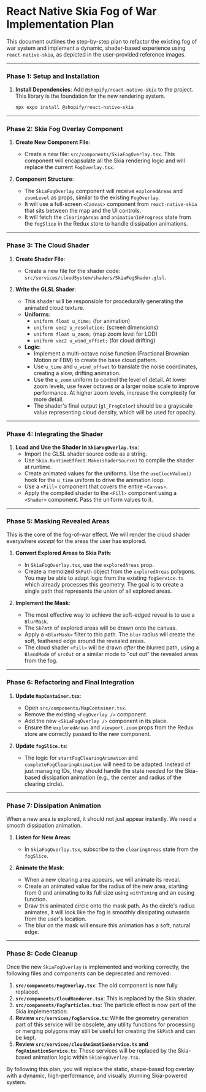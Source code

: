 # React Native Skia Fog of War Implementation Plan

This document outlines the step-by-step plan to refactor the existing fog of war system and implement a dynamic, shader-based experience using `react-native-skia`, as depicted in the user-provided reference images.

---

### **Phase 1: Setup and Installation**

1.  **Install Dependencies**:
    Add `@shopify/react-native-skia` to the project. This library is the foundation for the new rendering system.
    ```bash
    npx expo install @shopify/react-native-skia
    ```

---

### **Phase 2: Skia Fog Overlay Component**

1.  **Create New Component File**:
    *   Create a new file: `src/components/SkiaFogOverlay.tsx`. This component will encapsulate all the Skia rendering logic and will replace the current `FogOverlay.tsx`.

2.  **Component Structure**:
    *   The `SkiaFogOverlay` component will receive `exploredAreas` and `zoomLevel` as props, similar to the existing `FogOverlay`.
    *   It will use a full-screen `<Canvas>` component from `react-native-skia` that sits between the map and the UI controls.
    *   It will fetch the `clearingAreas` and `animationInProgress` state from the `fogSlice` in the Redux store to handle dissipation animations.

---

### **Phase 3: The Cloud Shader**

1.  **Create Shader File**:
    *   Create a new file for the shader code: `src/services/cloudSystem/shaders/SkiaFogShader.glsl`.

2.  **Write the GLSL Shader**:
    *   This shader will be responsible for procedurally generating the animated cloud texture.
    *   **Uniforms**:
        *   `uniform float u_time;` (for animation)
        *   `uniform vec2 u_resolution;` (screen dimensions)
        *   `uniform float u_zoom;` (map zoom level for LOD)
        *   `uniform vec2 u_wind_offset;` (for cloud drifting)
    *   **Logic**:
        *   Implement a multi-octave noise function (Fractional Brownian Motion or FBM) to create the base cloud pattern.
        *   Use `u_time` and `u_wind_offset` to translate the noise coordinates, creating a slow, drifting animation.
        *   Use the `u_zoom` uniform to control the level of detail. At lower zoom levels, use fewer octaves or a larger noise scale to improve performance. At higher zoom levels, increase the complexity for more detail.
        *   The shader's final output (`gl_FragColor`) should be a grayscale value representing cloud density, which will be used for opacity.

---

### **Phase 4: Integrating the Shader**

1.  **Load and Use the Shader in `SkiaFogOverlay.tsx`**:
    *   Import the GLSL shader source code as a string.
    *   Use `Skia.RuntimeEffect.Make(shaderSource)` to compile the shader at runtime.
    *   Create animated values for the uniforms. Use the `useClockValue()` hook for the `u_time` uniform to drive the animation loop.
    *   Use a `<Fill>` component that covers the entire `<Canvas>`.
    *   Apply the compiled shader to the `<Fill>` component using a `<Shader>` component. Pass the uniform values to it.

---

### **Phase 5: Masking Revealed Areas**

This is the core of the fog-of-war effect. We will render the cloud shader everywhere *except* for the areas the user has explored.

1.  **Convert Explored Areas to Skia Path**:
    *   In `SkiaFogOverlay.tsx`, use the `exploredAreas` prop.
    *   Create a memoized `SkPath` object from the `exploredAreas` polygons. You may be able to adapt logic from the existing `fogService.ts` which already processes this geometry. The goal is to create a single path that represents the union of all explored areas.

2.  **Implement the Mask**:
    *   The most effective way to achieve the soft-edged reveal is to use a `BlurMask`.
    *   The `SkPath` of explored areas will be drawn onto the canvas.
    *   Apply a `<BlurMask>` filter to this path. The `blur` radius will create the soft, feathered edge around the revealed areas.
    *   The cloud shader `<Fill>` will be drawn *after* the blurred path, using a `BlendMode` of `srcOut` or a similar mode to "cut out" the revealed areas from the fog.

---

### **Phase 6: Refactoring and Final Integration**

1.  **Update `MapContainer.tsx`**:
    *   Open `src/components/MapContainer.tsx`.
    *   Remove the existing `<FogOverlay />` component.
    *   Add the new `<SkiaFogOverlay />` component in its place.
    *   Ensure the `exploredAreas` and `viewport.zoom` props from the Redux store are correctly passed to the new component.

2.  **Update `fogSlice.ts`**:
    *   The logic for `startFogClearingAnimation` and `completeFogClearingAnimation` will need to be adapted. Instead of just managing IDs, they should handle the state needed for the Skia-based dissipation animation (e.g., the center and radius of the clearing circle).

---

### **Phase 7: Dissipation Animation**

When a new area is explored, it should not just appear instantly. We need a smooth dissipation animation.

1.  **Listen for New Areas**:
    *   In `SkiaFogOverlay.tsx`, subscribe to the `clearingAreas` state from the `fogSlice`.

2.  **Animate the Mask**:
    *   When a new clearing area appears, we will animate its reveal.
    *   Create an animated value for the radius of the new area, starting from 0 and animating to its full size using `withTiming` and an easing function.
    *   Draw this animated circle onto the mask path. As the circle's radius animates, it will look like the fog is smoothly dissipating outwards from the user's location.
    *   The blur on the mask will ensure this animation has a soft, natural edge.

---

### **Phase 8: Code Cleanup**

Once the new `SkiaFogOverlay` is implemented and working correctly, the following files and components can be deprecated and removed:

1.  **`src/components/FogOverlay.tsx`**: The old component is now fully replaced.
2.  **`src/components/CloudRenderer.tsx`**: This is replaced by the Skia shader.
3.  **`src/components/FogParticles.tsx`**: The particle effect is now part of the Skia implementation.
4.  **Review `src/services/fogService.ts`**: While the geometry generation part of this service will be obsolete, any utility functions for processing or merging polygons may still be useful for creating the `SkPath` and can be kept.
5.  **Review `src/services/cloudAnimationService.ts` and `fogAnimationService.ts`**: These services will be replaced by the Skia-based animation logic within `SkiaFogOverlay.tsx`.

By following this plan, you will replace the static, shape-based fog overlay with a dynamic, high-performance, and visually stunning Skia-powered system.
